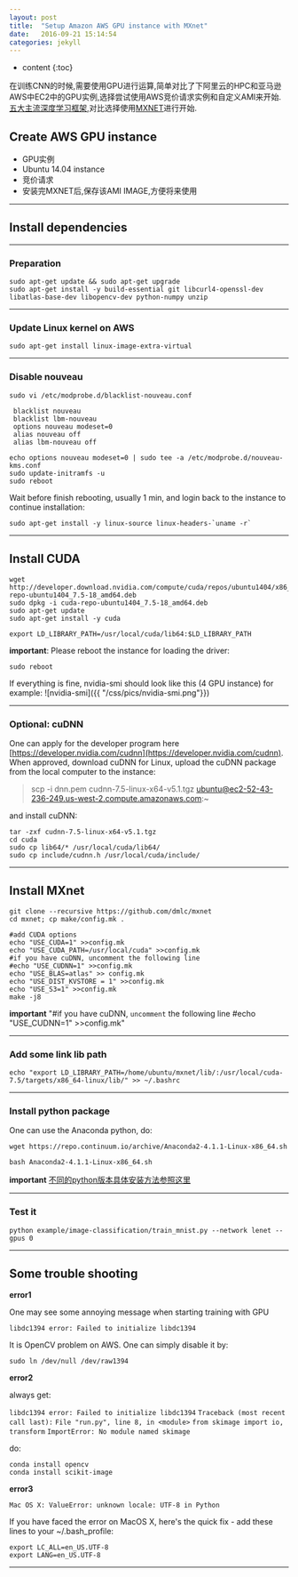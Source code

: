 ```yaml
---
layout: post
title:  "Setup Amazon AWS GPU instance with MXnet"
date:   2016-09-21 15:14:54
categories: jekyll
---
```


* content
{:toc}

在训练CNN的时候,需要使用GPU进行运算,简单对比了下阿里云的HPC和亚马逊AWS中EC2中的GPU实例,选择尝试使用AWS竞价请求实例和自定义AMI来开始.[五大主流深度学习框架](http://blog.revolutionanalytics.com/2016/08/deep-learning-part-1.html),对比选择使用[MXNET](http://mxnet.io/)进行开始.

## Create AWS GPU instance

* GPU实例
* Ubuntu 14.04 instance
* 竞价请求
* 安装完MXNET后,保存该AMI IMAGE,方便将来使用


---

## Install dependencies

	

---

### Preparation

	sudo apt-get update && sudo apt-get upgrade
	sudo apt-get install -y build-essential git libcurl4-openssl-dev libatlas-base-dev libopencv-dev python-numpy unzip

---

### Update Linux kernel on AWS

	sudo apt-get install linux-image-extra-virtual

---

### Disable nouveau

	sudo vi /etc/modprobe.d/blacklist-nouveau.conf

	 blacklist nouveau
	 blacklist lbm-nouveau
	 options nouveau modeset=0
	 alias nouveau off
	 alias lbm-nouveau off

	echo options nouveau modeset=0 | sudo tee -a /etc/modprobe.d/nouveau-kms.conf
	sudo update-initramfs -u
	sudo reboot

Wait before finish rebooting, usually 1 min, and login back to the instance to continue installation:

	sudo apt-get install -y linux-source linux-headers-`uname -r`
	
---

## Install CUDA

	wget http://developer.download.nvidia.com/compute/cuda/repos/ubuntu1404/x86_64/cuda-repo-ubuntu1404_7.5-18_amd64.deb
	sudo dpkg -i cuda-repo-ubuntu1404_7.5-18_amd64.deb
	sudo apt-get update
	sudo apt-get install -y cuda
	
	export LD_LIBRARY_PATH=/usr/local/cuda/lib64:$LD_LIBRARY_PATH
	
**important**: Please reboot the instance for loading the driver:
	
	sudo reboot
	
If everything is fine, nvidia-smi should look like this (4 GPU instance) for example:
![nvidia-smi]({{ "/css/pics/nvidia-smi.png"}})  

---

### Optional: cuDNN

One can apply for the developer program here [https://developer.nvidia.com/cudnn](https://developer.nvidia.com/cudnn). When approved, download cuDNN for Linux, upload the cuDNN package from the local computer to the instance:

	
>scp -i dnn.pem cudnn-7.5-linux-x64-v5.1.tgz ubuntu@ec2-52-43-236-249.us-west-2.compute.amazonaws.com:~

	
and install cuDNN:
 
	tar -zxf cudnn-7.5-linux-x64-v5.1.tgz
	cd cuda
	sudo cp lib64/* /usr/local/cuda/lib64/
	sudo cp include/cudnn.h /usr/local/cuda/include/

---

## Install MXnet

	
	git clone --recursive https://github.com/dmlc/mxnet
	cd mxnet; cp make/config.mk .

	#add CUDA options
	echo "USE_CUDA=1" >>config.mk
	echo "USE_CUDA_PATH=/usr/local/cuda" >>config.mk
	#if you have cuDNN, uncomment the following line
	#echo "USE_CUDNN=1" >>config.mk
	echo "USE_BLAS=atlas" >> config.mk
	echo "USE_DIST_KVSTORE = 1" >>config.mk
	echo "USE_S3=1" >>config.mk
	make -j8

**important** "#if you have cuDNN, `uncomment` the following line #echo "USE_CUDNN=1" >>config.mk"


---

### Add some link lib path

	echo "export LD_LIBRARY_PATH=/home/ubuntu/mxnet/lib/:/usr/local/cuda-7.5/targets/x86_64-linux/lib/" >> ~/.bashrc
	

---

### Install python package

One can use the Anaconda python, do:
	
	wget https://repo.continuum.io/archive/Anaconda2-4.1.1-Linux-x86_64.sh
	
	bash Anaconda2-4.1.1-Linux-x86_64.sh 
	
**important** [不同的python版本具体安装方法参照这里](https://www.continuum.io/downloads#linux)

---

### Test it

	python example/image-classification/train_mnist.py --network lenet --gpus 0

---

## Some trouble shooting

**error1**

One may see some annoying message when starting training with GPU

`libdc1394 error: Failed to initialize libdc1394`

It is OpenCV problem on AWS. One can simply disable it by:

	sudo ln /dev/null /dev/raw1394

**error2**
	
always get:

`libdc1394 error: Failed to initialize libdc1394`
`Traceback (most recent call last):`
	`File "run.py", line 8, in <module>`
    `from skimage import io, transform`
	`ImportError: No module named skimage`
		
do:
	
	conda install opencv 
	conda install scikit-image	

**error3**

`Mac OS X: ValueError: unknown locale: UTF-8 in Python`

If you have faced the error on MacOS X, here's the quick fix - add these lines to your ~/.bash_profile:

	export LC_ALL=en_US.UTF-8
	export LANG=en_US.UTF-8


---
